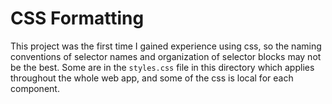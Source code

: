 # CSS Formatting
This project was the first time I gained experience using css, so the naming conventions of selector names and organization of selector blocks may not be the best. Some are in the `styles.css` file in this directory which applies throughout the whole web app, and some of the css is local for each component. 
